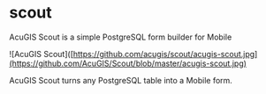 # scout

AcuGIS Scout is a simple PostgreSQL form builder for Mobile
   
![AcuGIS Scout]([https://github.com/acugis/scout/acugis-scout.jpg](https://github.com/AcuGIS/Scout/blob/master/acugis-scout.jpg)
   
AcuGIS Scout turns any PostgreSQL table into a Mobile form.
